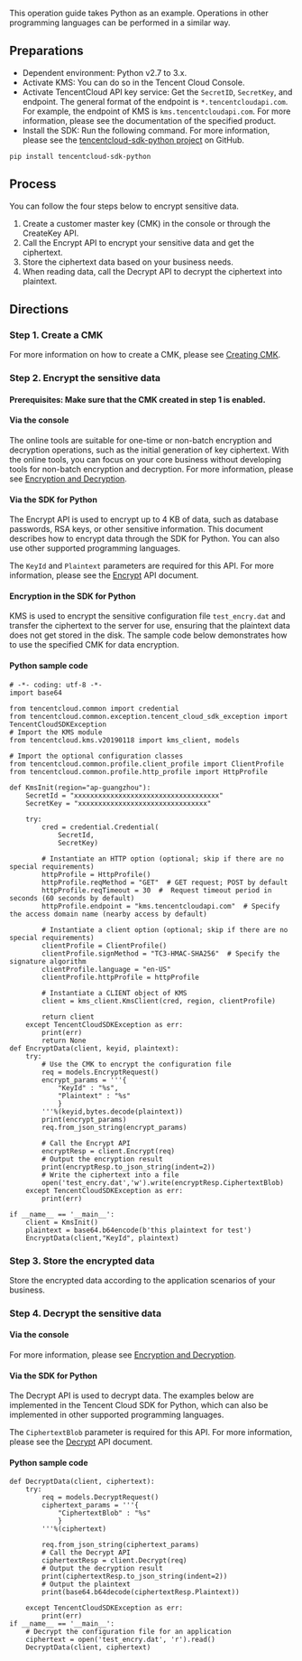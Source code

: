 
This operation guide takes Python as an example. Operations in other programming languages can be performed in a similar way.

## Preparations
- Dependent environment: Python v2.7 to 3.x.
- Activate KMS: You can do so in the Tencent Cloud Console.
- Activate TencentCloud API key service: Get the `SecretID`, `SecretKey`, and endpoint. The general format of the endpoint is `*.tencentcloudapi.com`. For example, the endpoint of KMS is `kms.tencentcloudapi.com`. For more information, please see the documentation of the specified product.
- Install the SDK: Run the following command. For more information, please see the [tencentcloud-sdk-python project](https://github.com/TencentCloud/tencentcloud-sdk-python) on GitHub.
```
pip install tencentcloud-sdk-python
```


## Process
You can follow the four steps below to encrypt sensitive data.

1. Create a customer master key (CMK) in the console or through the CreateKey API.
2. Call the Encrypt API to encrypt your sensitive data and get the ciphertext.
3. Store the ciphertext data based on your business needs.
4. When reading data, call the Decrypt API to decrypt the ciphertext into plaintext.

## Directions

### Step 1. Create a CMK
For more information on how to create a CMK, please see [Creating CMK](https://intl.cloud.tencent.com/document/product/1030/31971).


### Step 2. Encrypt the sensitive data

#### Prerequisites: Make sure that the CMK created in step 1 is enabled.

#### Via the console
The online tools are suitable for one-time or non-batch encryption and decryption operations, such as the initial generation of key ciphertext. With the online tools, you can focus on your core business without developing tools for non-batch encryption and decryption. For more information, please see [Encryption and Decryption](https://intl.cloud.tencent.com/document/product/1030/31973).


#### Via the SDK for Python
The Encrypt API is used to encrypt up to 4 KB of data, such as database passwords, RSA keys, or other sensitive information. This document describes how to encrypt data through the SDK for Python. You can also use other supported programming languages.

The `KeyId` and `Plaintext` parameters are required for this API. For more information, please see the [Encrypt](https://intl.cloud.tencent.com/document/product/1030/32189) API document.

#### Encryption in the SDK for Python
KMS is used to encrypt the sensitive configuration file `test_encry.dat` and transfer the ciphertext to the server for use, ensuring that the plaintext data does not get stored in the disk. The sample code below demonstrates how to use the specified CMK for data encryption.

#### Python sample code
```
# -*- coding: utf-8 -*-
import base64

from tencentcloud.common import credential
from tencentcloud.common.exception.tencent_cloud_sdk_exception import TencentCloudSDKException
# Import the KMS module
from tencentcloud.kms.v20190118 import kms_client, models

# Import the optional configuration classes
from tencentcloud.common.profile.client_profile import ClientProfile
from tencentcloud.common.profile.http_profile import HttpProfile

def KmsInit(region="ap-guangzhou"):
    SecretId = "xxxxxxxxxxxxxxxxxxxxxxxxxxxxxxxxxxxx"
    SecretKey = "xxxxxxxxxxxxxxxxxxxxxxxxxxxxxxxx"

    try:
        cred = credential.Credential(
            SecretId,
            SecretKey)

        # Instantiate an HTTP option (optional; skip if there are no special requirements)
        httpProfile = HttpProfile()
        httpProfile.reqMethod = "GET"  # GET request; POST by default
        httpProfile.reqTimeout = 30  #  Request timeout period in seconds (60 seconds by default)
        httpProfile.endpoint = "kms.tencentcloudapi.com"  # Specify the access domain name (nearby access by default)

        # Instantiate a client option (optional; skip if there are no special requirements)
        clientProfile = ClientProfile()
        clientProfile.signMethod = "TC3-HMAC-SHA256"  # Specify the signature algorithm
        clientProfile.language = "en-US"
        clientProfile.httpProfile = httpProfile

        # Instantiate a CLIENT object of KMS
        client = kms_client.KmsClient(cred, region, clientProfile)

        return client
    except TencentCloudSDKException as err:
        print(err)
        return None
def EncryptData(client, keyid, plaintext):
    try:
        # Use the CMK to encrypt the configuration file
        req = models.EncryptRequest()
        encrypt_params = '''{
            "KeyId" : "%s",
            "Plaintext" : "%s"
            }
        '''%(keyid,bytes.decode(plaintext))
        print(encrypt_params)
        req.from_json_string(encrypt_params)

        # Call the Encrypt API
        encryptResp = client.Encrypt(req)
        # Output the encryption result
        print(encryptResp.to_json_string(indent=2))
        # Write the ciphertext into a file
        open('test_encry.dat','w').write(encryptResp.CiphertextBlob)
    except TencentCloudSDKException as err:
        print(err)

if __name__ == '__main__':
    client = KmsInit()
    plaintext = base64.b64encode(b'this plaintext for test')
    EncryptData(client,"KeyId", plaintext)
```


### Step 3. Store the encrypted data
Store the encrypted data according to the application scenarios of your business.

### Step 4. Decrypt the sensitive data

#### Via the console
For more information, please see [Encryption and Decryption](https://intl.cloud.tencent.com/document/product/1030/31973).


#### Via the SDK for Python

The Decrypt API is used to decrypt data. The examples below are implemented in the Tencent Cloud SDK for Python, which can also be implemented in other supported programming languages.

The `CiphertextBlob` parameter is required for this API. For more information, please see the [Decrypt](https://intl.cloud.tencent.com/document/product/1030/32198) API document.


#### Python sample code
```
def DecryptData(client, ciphertext):
    try:
        req = models.DecryptRequest()
        ciphertext_params = '''{
            "CiphertextBlob" : "%s"
            }
        '''%(ciphertext)

        req.from_json_string(ciphertext_params)
        # Call the Decrypt API
        ciphertextResp = client.Decrypt(req)
        # Output the decryption result
        print(ciphertextResp.to_json_string(indent=2))
        # Output the plaintext
        print(base64.b64decode(ciphertextResp.Plaintext))

    except TencentCloudSDKException as err:
        print(err)
if __name__ == '__main__':
    # Decrypt the configuration file for an application
    ciphertext = open('test_encry.dat', 'r').read()
    DecryptData(client, ciphertext)
```

